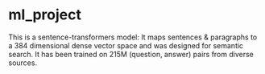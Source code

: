 # ml_project
This is a sentence-transformers model: It maps sentences & paragraphs to a 384 dimensional dense vector space and was designed for semantic search. It has been trained on 215M (question, answer) pairs from diverse sources. 
